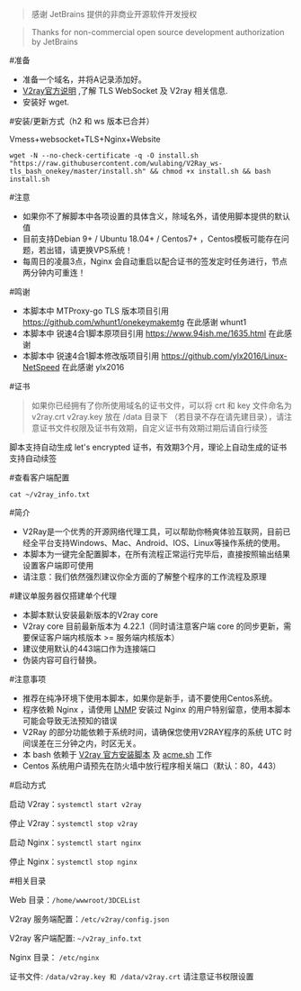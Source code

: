 
> 感谢 JetBrains 提供的非商业开源软件开发授权

> Thanks for non-commercial open source development authorization by JetBrains

#准备

* 准备一个域名，并将A记录添加好。
* [V2ray官方说明](https://www.v2ray.com/) ,了解 TLS WebSocket 及 V2ray 相关信息.
* 安装好 wget.

#安装/更新方式（h2 和 ws 版本已合并）

Vmess+websocket+TLS+Nginx+Website
```
wget -N --no-check-certificate -q -O install.sh "https://raw.githubusercontent.com/wulabing/V2Ray_ws-tls_bash_onekey/master/install.sh" && chmod +x install.sh && bash install.sh
```

#注意
* 如果你不了解脚本中各项设置的具体含义，除域名外，请使用脚本提供的默认值
* 目前支持Debian 9+ / Ubuntu 18.04+ / Centos7+ ，Centos模板可能存在问题，若出错，请更换VPS系统！
* 每周日的凌晨3点，Nginx 会自动重启以配合证书的签发定时任务进行，节点两分钟内可重连！

#鸣谢
* 本脚本中 MTProxy-go TLS 版本项目引用 https://github.com/whunt1/onekeymakemtg 在此感谢 whunt1
* 本脚本中 锐速4合1脚本原项目引用 https://www.94ish.me/1635.html 在此感谢
* 本脚本中 锐速4合1脚本修改版项目引用 https://github.com/ylx2016/Linux-NetSpeed 在此感谢 ylx2016

#证书

> 如果你已经拥有了你所使用域名的证书文件，可以将 crt 和 key 文件命名为 v2ray.crt v2ray.key 放在 /data 目录下
>（若目录不存在请先建目录），请注意证书文件权限及证书有效期，自定义证书有效期过期后请自行续签

脚本支持自动生成 let's encrypted 证书，有效期3个月，理论上自动生成的证书支持自动续签

#查看客户端配置

`cat ~/v2ray_info.txt`

#简介

* V2Ray是一个优秀的开源网络代理工具，可以帮助你畅爽体验互联网，目前已经全平台支持Windows、Mac、Android、IOS、Linux等操作系统的使用。
* 本脚本为一键完全配置脚本，在所有流程正常运行完毕后，直接按照输出结果设置客户端即可使用
* 请注意：我们依然强烈建议你全方面的了解整个程序的工作流程及原理

#建议单服务器仅搭建单个代理

* 本脚本默认安装最新版本的V2ray core
* V2ray core 目前最新版本为 4.22.1（同时请注意客户端 core 的同步更新，需要保证客户端内核版本 >= 服务端内核版本）
* 建议使用默认的443端口作为连接端口
* 伪装内容可自行替换。

#注意事项

* 推荐在纯净环境下使用本脚本，如果你是新手，请不要使用Centos系统。
* 程序依赖 Nginx ，请使用 [LNMP](https://lnmp.org) 安装过 Nginx 的用户特别留意，使用本脚本可能会导致无法预知的错误
* V2Ray 的部分功能依赖于系统时间，请确保您使用V2RAY程序的系统 UTC 时间误差在三分钟之内，时区无关。
* 本 bash 依赖于 [V2ray 官方安装脚本](https://install.direct/go.sh) 及 [acme.sh](https://github.com/Neilpang/acme.sh) 工作
* Centos 系统用户请预先在防火墙中放行程序相关端口（默认：80，443）


#启动方式

启动 V2ray：`systemctl start v2ray`

停止 V2ray：`systemctl stop v2ray`

启动 Nginx：`systemctl start nginx`

停止 Nginx：`systemctl stop nginx`

#相关目录

Web 目录：`/home/wwwroot/3DCEList`

V2ray 服务端配置：`/etc/v2ray/config.json`

V2ray 客户端配置: `~/v2ray_info.txt`

Nginx 目录： `/etc/nginx`

证书文件: `/data/v2ray.key 和 /data/v2ray.crt` 请注意证书权限设置
